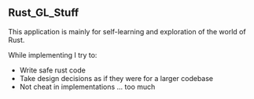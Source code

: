 Rust_GL_Stuff
--

This application is mainly for self-learning and exploration of the world of Rust.

While implementing I try to:
 - Write safe rust code
 - Take design decisions as if they were for a larger codebase
 - Not cheat in implementations ... too much